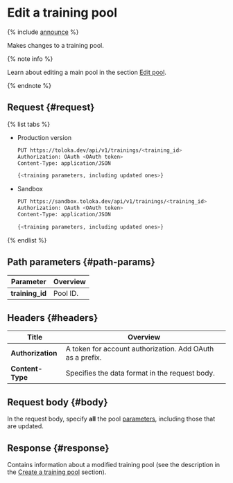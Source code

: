 # Edit a training pool

{% include [announce](../_includes/announce.md) %}

Makes changes to a training pool.

{% note info %}

Learn about editing a main pool in the section [Edit pool](edit-pool.md).

{% endnote %}

## Request {#request}

{% list tabs %}

- Production version

    ```bash
    PUT https://toloka.dev/api/v1/trainings/<training_id>
    Authorization: OAuth <OAuth token>
    Content-Type: application/JSON

    {<training parameters, including updated ones>}
    ```

- Sandbox

    ```bash
    PUT https://sandbox.toloka.dev/api/v1/trainings/<training_id>
    Authorization: OAuth <OAuth token>
    Content-Type: application/JSON

    {<training parameters, including updated ones>}
    ```

{% endlist %}

## Path parameters {#path-params}

Parameter | Overview
----- | -----
**training_id** | Pool ID.

## Headers {#headers}

Title | Overview
----- | -----
**Authorization** | A token for account authorization. Add OAuth as a prefix.
**Content-Type** | Specifies the data format in the request body.

## Request body {#body}

In the request body, specify **all** the pool [parameters](create-training.md#training-param), including those that are updated.

## Response {#response}

Contains information about a modified training pool (see the description in the [Create a training pool](create-training.md#response) section).